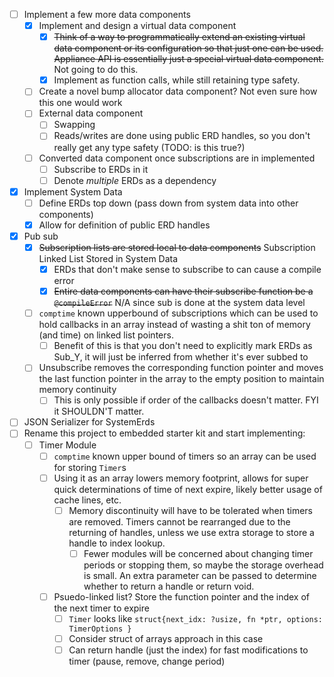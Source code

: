 - [ ] Implement a few more data components
  - [x] Implement and design a virtual data component
    - [x] ~~Think of a way to programmatically extend an existing virtual data component or its configuration so that just one can be used. Appliance API is essentially just a special virtual data component.~~ Not going to do this.
    - [x] Implement as function calls, while still retaining type safety.
  - [ ] Create a novel bump allocator data component? Not even sure how this one would work
  - [ ] External data component
    - [ ] Swapping
    - [ ] Reads/writes are done using public ERD handles, so you don't really get any type safety (TODO: is this true?)
  - [ ] Converted data component once subscriptions are in implemented
    - [ ] Subscribe to ERDs in it
    - [ ] Denote *multiple* ERDs as a dependency 
- [x] Implement System Data
  - [ ] Define ERDs top down (pass down from system data into other components)
  - [x] Allow for definition of public ERD handles
- [x] Pub sub
  - [x] ~~Subscription lists are stored local to data components~~ Subscription Linked List Stored in System Data
    - [x] ERDs that don't make sense to subscribe to can cause a compile error
    - [x] ~~Entire data components can have their subscribe function be a `@compileError`~~ N/A since sub is done at the system data level
  - [ ] `comptime` known upperbound of subscriptions which can be used to hold callbacks in an array instead of wasting a shit ton of memory (and time) on linked list pointers.
    - [ ] Benefit of this is that you don't need to explicitly mark ERDs as Sub_Y, it will just be inferred from whether it's ever subbed to
  - [ ] Unsubscribe removes the corresponding function pointer and moves the last function pointer in the array to the empty position to maintain memory continuity
    - [ ] This is only possible if order of the callbacks doesn't matter. FYI it SHOULDN'T matter. 
- [ ] JSON Serializer for SystemErds 
- [ ] Rename this project to embedded starter kit and start implementing:
  - [ ] Timer Module
    - [ ] `comptime` known upper bound of timers so an array can be used for storing `Timer`s
    - [ ] Using it as an array lowers memory footprint, allows for super quick determinations of time of next expire, likely better usage of cache lines, etc.
      - [ ] Memory discontinuity will have to be tolerated when timers are removed. Timers cannot be rearranged due to the returning of handles, unless we use extra storage to store a handle to index lookup. 
        - [ ] Fewer modules will be concerned about changing timer periods or stopping them, so maybe the storage overhead is small. An extra parameter can be passed to determine whether to return a handle or return void. 
    - [ ] Psuedo-linked list? Store the function pointer and the index of the next timer to expire
      - [ ] `Timer` looks like `struct{next_idx: ?usize, fn *ptr, options: TimerOptions }`
      - [ ] Consider struct of arrays approach in this case
      - [ ] Can return handle (just the index) for fast modifications to timer (pause, remove, change period)